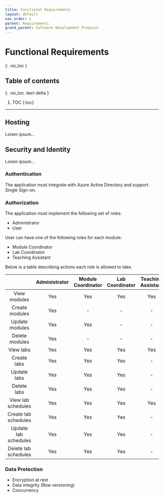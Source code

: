 ```yaml
---
title: Functional Requirements
layout: default
nav_order: 1
parent: Requirements
grand_parent: Software Development Proposal
---
```


[//]: <> (These requirements define the functions and functionality within and from the software system.)
[//]: <> (Examples of functional requirements include authentication, authorization levels, compliance to laws or regulations, and external interfaces.)

# Functional Requirements
{: .no_toc }

## Table of contents
{: .no_toc .text-delta }

1. TOC
{:toc}

---

## Hosting

Lorem ipsum...

## Security and Identity

Lorem ipsum...

### Authentication

The application must integrate with Azure Active Directory and support Single Sign-on.

### Authorization

The application must implement the following set of roles:

- Administrator
- User

User can have one of the following roles for each module:

- Module Coordinator
- Lab Coordinator
- Teaching Assistant

Below is a table describing actions each role is allowed to take.

|                      | Administrator | Module Coordinator | Lab Coordinator | Teaching Assistant |
|:--------------------:|:-------------:|:------------------:|:---------------:|:------------------:|
| View modules         | Yes           | Yes                | Yes             | Yes                |
| Create modules       | Yes           | -                  | -               | -                  |
| Update modules       | Yes           | Yes                | -               | -                  |
| Delete modules       | Yes           | -                  | -               | -                  |
| View labs            | Yes           | Yes                | Yes             | Yes                |
| Create labs          | Yes           | Yes                | Yes             | -                  |
| Update labs          | Yes           | Yes                | Yes             | -                  |
| Delete labs          | Yes           | Yes                | Yes             | -                  |
| View lab schedules   | Yes           | Yes                | Yes             | Yes                |
| Create lab schedules | Yes           | Yes                | Yes             | -                  |
| Update lab schedules | Yes           | Yes                | Yes             | -                  |
| Delete lab schedules | Yes           | Yes                | Yes             | -                  |

### Data Protection

- Encryption at rest
- Data integrity (Row versioning)
- Concurrency
